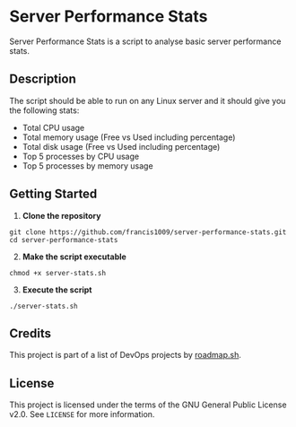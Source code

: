 # Server Performance Stats

Server Performance Stats is a script to analyse basic server performance stats.

## Description

The script should be able to run on any Linux server and it should give you the following stats:
  - Total CPU usage
  - Total memory usage (Free vs Used including percentage)
  - Total disk usage (Free vs Used including percentage)
  - Top 5 processes by CPU usage
  - Top 5 processes by memory usage

## Getting Started

1. **Clone the repository**
```
git clone https://github.com/francis1009/server-performance-stats.git
cd server-performance-stats
```

2. **Make the script executable**
```
chmod +x server-stats.sh
```

3. **Execute the script**
```
./server-stats.sh
```

## Credits

This project is part of a list of DevOps projects by [roadmap.sh](https://roadmap.sh/projects/server-stats).

## License

This project is licensed under the terms of the GNU General Public License v2.0. See `LICENSE` for more information.